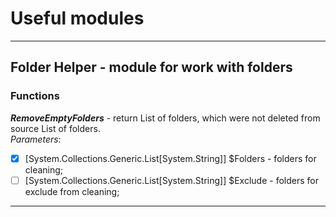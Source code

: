 # __Useful modules__

---
## __Folder Helper__ - module for work with folders
### __Functions__ 
__*RemoveEmptyFolders*__ - return List of folders, which
   were not deleted from source List of folders. <br>
*Parameters*: <br>
- [x] [System.Collections.Generic.List[System.String]] $Folders - folders for cleaning;<br>
- [ ] [System.Collections.Generic.List[System.String]] $Exclude - folders for exclude from cleaning;
---
